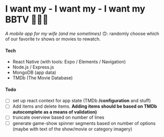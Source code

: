 # I want my - I want my - I want my BBTV 👩🏽‍🎤

_A mobile app for my wife (and me sometimes)_ 🙃: randomly choose which of our favorite tv shows or movies to rewatch.

#### Tech
- React Native (with tools: Expo / Elements / Navigation)
- Node.js / Express.js
- MongoDB (app data)
- TMDb (The Movie Database)

#### Todo
- [ ] set up react context for app state (TMDb **/configuration** and stuff)
- [ ] Add items and delete items. **Adding items should be based on TMDb autocomplete as a means of validation)**
- [ ] truncate overview based on number of lines
- [ ] generate game-show spinner segments based on number of options (maybe with text of the show/movie or category imagery)
